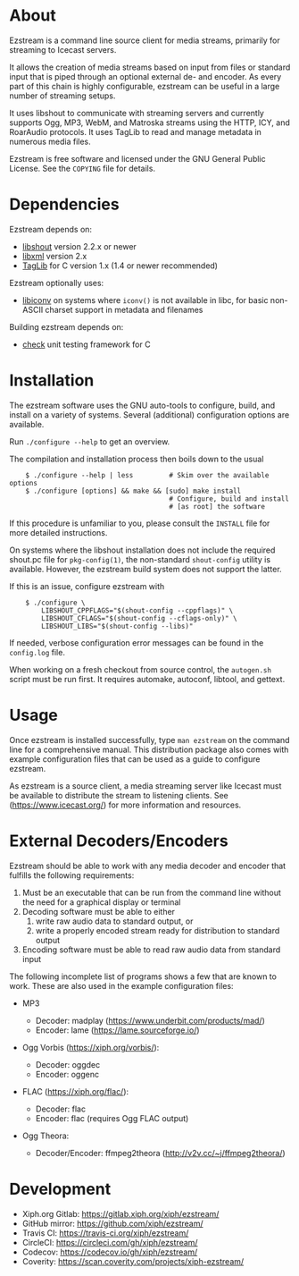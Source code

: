 # About

Ezstream is a command line source client for media streams, primarily for
streaming to Icecast servers.

It allows the creation of media streams based on input from files or standard
input that is piped through an optional external de- and encoder. As every
part of this chain is highly configurable, ezstream can be useful in a large
number of streaming setups.

It uses libshout to communicate with streaming servers and currently supports
Ogg, MP3, WebM, and Matroska streams using the HTTP, ICY, and RoarAudio
protocols. It uses TagLib to read and manage metadata in numerous media
files.

Ezstream is free software and licensed under the GNU General Public License.
See the `COPYING` file for details.


# Dependencies

Ezstream depends on:

 - [libshout](https://www.icecast.org/download/) version 2.2.x or newer
 - [libxml](http://xmlsoft.org/) version 2.x
 - [TagLib](https://taglib.github.io/) for C version 1.x (1.4 or newer
   recommended)

Ezstream optionally uses:

 - [libiconv](https://www.gnu.org/software/libiconv/) on systems where
   `iconv()` is not available in libc, for basic non-ASCII charset support in
   metadata and filenames

Building ezstream depends on:

 - [check](https://libcheck.github.io/check) unit testing framework for C

# Installation

The ezstream software uses the GNU auto-tools to configure, build, and
install on a variety of systems. Several (additional) configuration options
are available.

Run `./configure --help` to get an overview.

The compilation and installation process then boils down to the usual

```console
    $ ./configure --help | less         # Skim over the available options
    $ ./configure [options] && make && [sudo] make install
                                        # Configure, build and install
                                        # [as root] the software
```

If this procedure is unfamiliar to you, please consult the `INSTALL` file for
more detailed instructions.

On systems where the libshout installation does not include the required
shout.pc file for `pkg-config(1)`, the non-standard `shout-config` utility
is available. However, the ezstream build system does not support the latter.

If this is an issue, configure ezstream with

```console
    $ ./configure \
        LIBSHOUT_CPPFLAGS="$(shout-config --cppflags)" \
        LIBSHOUT_CFLAGS="$(shout-config --cflags-only)" \
        LIBSHOUT_LIBS="$(shout-config --libs)"
```

If needed, verbose configuration error messages can be found in the
`config.log` file.

When working on a fresh checkout from source control, the `autogen.sh` script
must be run first. It requires automake, autoconf, libtool, and gettext.


# Usage

Once ezstream is installed successfully, type `man ezstream` on the command
line for a comprehensive manual. This distribution package also comes with
example configuration files that can be used as a guide to configure
ezstream.

As ezstream is a source client, a media streaming server like Icecast
must be available to distribute the stream to listening clients. See
(https://www.icecast.org/) for more information and resources.


# External Decoders/Encoders

Ezstream should be able to work with any media decoder and encoder that
fulfills the following requirements:

 1. Must be an executable that can be run from the command line without the
    need for a graphical display or terminal
 2. Decoding software must be able to either
    1. write raw audio data to standard output, or
    2. write a properly encoded stream ready for distribution to standard
       output
 3. Encoding software must be able to read raw audio data from standard input

The following incomplete list of programs shows a few that are known to work.
These are also used in the example configuration files:

 - MP3
   - Decoder: madplay (https://www.underbit.com/products/mad/)
   - Encoder: lame (https://lame.sourceforge.io/)

 - Ogg Vorbis (https://xiph.org/vorbis/):
   - Decoder: oggdec
   - Encoder: oggenc

 - FLAC (https://xiph.org/flac/):
   - Decoder: flac
   - Encoder: flac (requires Ogg FLAC output)

 - Ogg Theora:
   - Decoder/Encoder: ffmpeg2theora (http://v2v.cc/~j/ffmpeg2theora/)


# Development

 - Xiph.org Gitlab: https://gitlab.xiph.org/xiph/ezstream/
 - GitHub mirror: https://github.com/xiph/ezstream/
 - Travis CI: https://travis-ci.org/xiph/ezstream/
 - CircleCI: https://circleci.com/gh/xiph/ezstream/
 - Codecov: https://codecov.io/gh/xiph/ezstream/
 - Coverity: https://scan.coverity.com/projects/xiph-ezstream/
